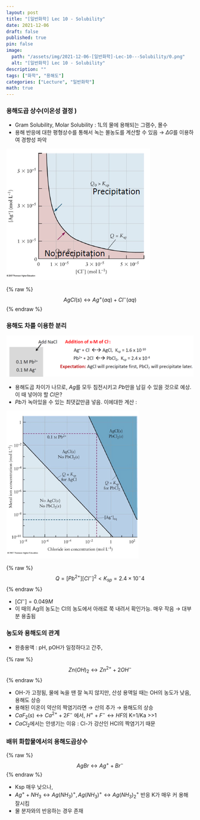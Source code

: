 ```yaml
---
layout: post
title: "[일반화학] Lec 10 - Solubility"
date: 2021-12-06
draft: false
published: true
pin: false
image:
  path: "/assets/img/2021-12-06-[일반화학]-Lec-10---Solubility/0.png"
  alt: "[일반화학] Lec 10 - Solubility"
description: ""
tags: ["화학", "용해도"]
categories: ["Lecture", "일반화학"]
math: true
---
```



### 용해도곱 상수(이온성 결정 )

- Gram Solubility, Molar Solubility : 1L의 물에 용해되는 그램수, 몰수
- 용해 반응에 대한 평형상수를 통해서 녹는 몰농도를 계산할 수 있음 → $\Delta G$를 이용하여 경향성 파악

![](/assets/img/2021-12-06-[일반화학]-Lec-10---Solubility/0.png)


{% raw %}
$$
AgCl(s) \leftrightarrow Ag^+(aq) + Cl^-(aq)
$$
{% endraw %}



### 용해도 차를 이용한 분리


![](/assets/img/2021-12-06-[일반화학]-Lec-10---Solubility/1.png)

- 용해도곱 차이가 나므로, $Ag$를 모두 침전시키고 $Pb$만을 남길 수 있을 것으로 예상. 이 때 넣어야 할 $Cl$은?
- $Pb$가 녹아있을 수 있는 최댓값만큼 넣음. 이에대한 계산 :

![](/assets/img/2021-12-06-[일반화학]-Lec-10---Solubility/2.png)


{% raw %}
$$
Q = \lbrack Pb^{2+}\rbrack\lbrack Cl^-\rbrack^2 <K_{sp} = 2.4\times 10^-4
$$
{% endraw %}


- $\lbrack Cl^- \rbrack  = 0.049M$
- 이 때의 Ag의 농도는 Cl의 농도에서 아래로 쭉 내려서 확인가능. 매우 작음 → 대부분 용출됨

### 농도와 용해도의 관계

- 완충용액 : pH, pOH가 일정하다고 간주,

{% raw %}
$$
Zn(OH)_2 \leftrightarrow Zn^{2+}+2OH^-
$$
{% endraw %}


- OH-가 고정됨, 물에 녹을 땐 잘 녹지 않지만, 산성 용액일 때는 OH의 농도가 낮음, 용해도 상승
- 용해된 이온이 약산의 짝염기라면 → 산의 추가 → 용해도의 상승
- $CaF_2(s) \leftrightarrow Ca^{2+}+2F^-$ 에서, $H^++F^- \leftrightarrow HF$의 K=1/Ka >>1
- $CaCl_2$에서는 안생기는 이유 : Cl-가 강산인 HCl의 짝염기기 때문

### 배위 화합물에서의 용해도곱상수


{% raw %}
$$
AgBr \leftrightarrow Ag^+ + Br^-
$$
{% endraw %}


- Ksp 매우 낮으나,
- $Ag^+ + NH_3 \leftrightarrow Ag(NH_3)^+, Ag(NH_3)^+ \leftrightarrow Ag(NH_3)_2^+$ 반응 K가 매우 커 용해 잘시킴
- 물 분자와의 반응하는 경우 존재

<script>
  window.MathJax = {
    tex: {
      macros: {
        R: "\\mathbb{R}",
        N: "\\mathbb{N}",
        Z: "\\mathbb{Z}",
        Q: "\\mathbb{Q}",
        C: "\\mathbb{C}",
        proj: "\\operatorname{proj}",
        rank: "\\operatorname{rank}",
        im: "\\operatorname{im}",
        dom: "\\operatorname{dom}",
        codom: "\\operatorname{codom}",
        argmax: "\\operatorname*{arg\,max}",
        argmin: "\\operatorname*{arg\,min}",
        "\{": "\\lbrace",
        "\}": "\\rbrace",
        sub: "\\subset",
        sup: "\\supset",
        sube: "\\subseteq",
        supe: "\\supseteq"
      },
      tags: "ams",
      strict: false, 
      inlineMath: [["$", "$"], ["\\(", "\\)"]],
      displayMath: [["$$", "$$"], ["\\[", "\\]"]]
    },
    options: {
      skipHtmlTags: ["script", "noscript", "style", "textarea", "pre"]
    }
  };
</script>
<script async src="https://cdn.jsdelivr.net/npm/mathjax@3/es5/tex-mml-chtml.js"></script>
